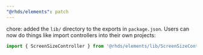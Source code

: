 ```yaml
---
"@rhds/elements": patch
---
```


chore: added the `lib/` directory to the exports in `package.json`.
  Users can now do things like import controllers into their own projects:

  ```js
  import { ScreenSizeController } from '@rhds/elements/lib/ScreenSizeController.js';
  ```
